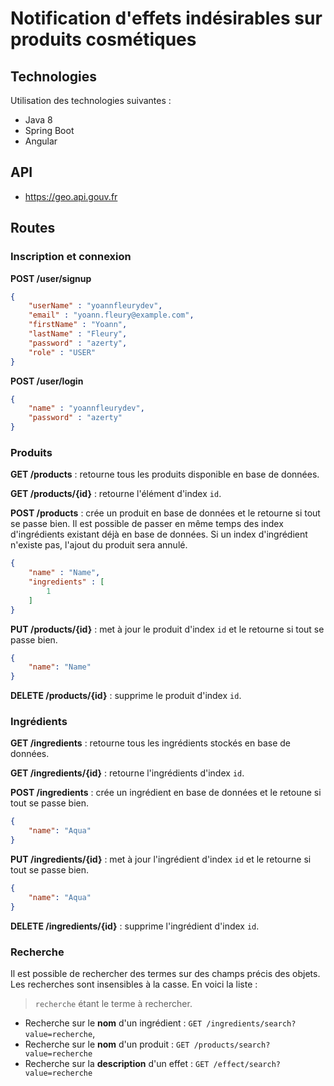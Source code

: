 # Notification d'effets indésirables sur produits cosmétiques

## Technologies

Utilisation des technologies suivantes :

* Java 8
* Spring Boot
* Angular

## API

* https://geo.api.gouv.fr

## Routes

### Inscription et connexion

**POST /user/signup**

```json
{
    "userName" : "yoannfleurydev",
    "email" : "yoann.fleury@example.com",
    "firstName" : "Yoann",
    "lastName" : "Fleury",
    "password" : "azerty",
    "role" : "USER"
}
```

**POST /user/login**
```json
{
    "name" : "yoannfleurydev",
    "password" : "azerty"
}
```

### Produits

**GET /products** : retourne tous les produits disponible en base de données.

**GET /products/{id}** : retourne l'élément d'index `id`.

**POST /products** : crée un produit en base de données et le retourne si tout 
se passe bien. Il est possible de passer en même temps des index d'ingrédients 
existant déjà en base de données. Si un index d'ingrédient n'existe pas, l'ajout
du produit sera annulé.

```json
{
	"name" : "Name",
	"ingredients" : [
		1
	]
}
```
**PUT /products/{id}** : met à jour le produit d'index `id` et le retourne si 
tout se passe bien.

```json
{
	"name": "Name"
}
```

**DELETE /products/{id}** : supprime le produit d'index `id`.

### Ingrédients

**GET /ingredients** : retourne tous les ingrédients stockés en base de données.

**GET /ingredients/{id}** : retourne l'ingrédients d'index `id`.

**POST /ingredients** : crée un ingrédient en base de données et le retoune si 
tout se passe bien. 

```json
{
    "name": "Aqua"
}
```

**PUT /ingredients/{id}** : met à jour l'ingrédient d'index `id` et le retourne
si tout se passe bien.

```json
{
    "name": "Aqua"
}
```

**DELETE /ingredients/{id}** : supprime l'ingrédient d'index `id`.

### Recherche

Il est possible de rechercher des termes sur des champs précis des objets. 
Les recherches sont insensibles à la casse. En voici la liste :

> `recherche` étant le terme à rechercher.

* Recherche sur le **nom** d'un ingrédient : `GET /ingredients/search?value=recherche`,
* Recherche sur le **nom** d'un produit : `GET /products/search?value=recherche`
* Recherche sur la **description** d'un effet : `GET /effect/search?value=recherche`